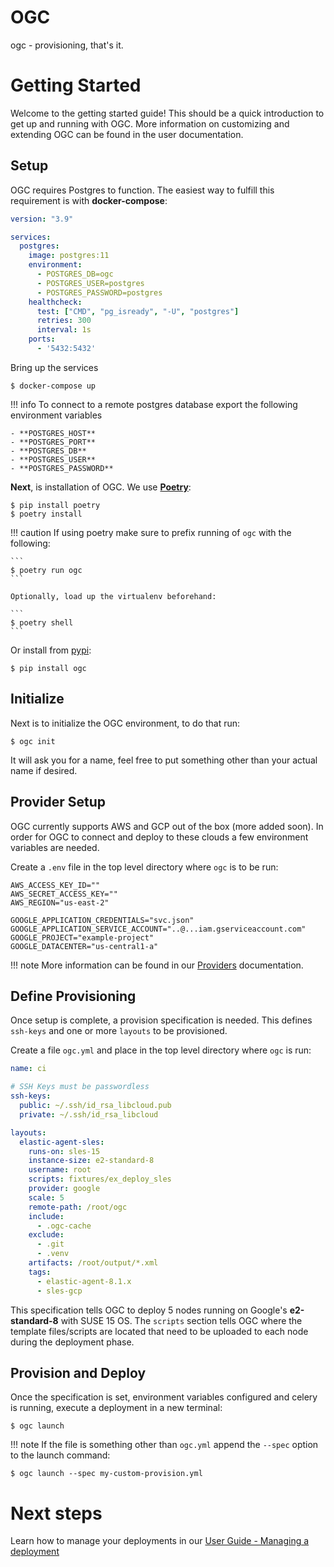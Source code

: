 # OGC

ogc - provisioning, that's it.

# Getting Started

Welcome to the getting started guide! This should be a quick introduction to get up and running with OGC. More information on customizing and extending OGC can be found in the user documentation.

## Setup

OGC requires Postgres to function. The easiest way to fulfill this requirement is with **docker-compose**:

```yaml
version: "3.9"

services:
  postgres:
    image: postgres:11
    environment:
      - POSTGRES_DB=ogc
      - POSTGRES_USER=postgres
      - POSTGRES_PASSWORD=postgres
    healthcheck:
      test: ["CMD", "pg_isready", "-U", "postgres"]
      retries: 300
      interval: 1s
    ports:
      - '5432:5432'
```

Bring up the services

 `$ docker-compose up`

!!! info
    To connect to a remote postgres database export the following environment variables

    - **POSTGRES_HOST**
    - **POSTGRES_PORT**
    - **POSTGRES_DB**
    - **POSTGRES_USER**
    - **POSTGRES_PASSWORD**

**Next**, is installation of OGC. We use **[Poetry](https://python-poetry.org/)**:

```shell
$ pip install poetry
$ poetry install
```

!!! caution
    If using poetry make sure to prefix running of `ogc` with the following:

    ```
    $ poetry run ogc
    ```

    Optionally, load up the virtualenv beforehand:

    ```
    $ poetry shell
    ```

Or install from [pypi](https://pypi.org):

```
$ pip install ogc
```

## Initialize

Next is to initialize the OGC environment, to do that run:

```
$ ogc init
```

It will ask you for a name, feel free to put something other than your actual name if desired.

## Provider Setup

OGC currently supports AWS and GCP out of the box (more added soon). In order for OGC to connect and deploy to these clouds a few environment variables are needed. 

Create a `.env` file in the top level directory where `ogc` is to be run:

```
AWS_ACCESS_KEY_ID=""
AWS_SECRET_ACCESS_KEY=""
AWS_REGION="us-east-2"

GOOGLE_APPLICATION_CREDENTIALS="svc.json"
GOOGLE_APPLICATION_SERVICE_ACCOUNT="..@...iam.gserviceaccount.com"
GOOGLE_PROJECT="example-project"
GOOGLE_DATACENTER="us-central1-a"
```

!!! note
    More information can be found in our [Providers](user-guide/providers.md) documentation.

## Define Provisioning

Once setup is complete, a provision specification is needed. This defines `ssh-keys` and one or more `layouts` to be provisioned. 

Create a file `ogc.yml` and place in the top level directory where `ogc` is run:

```yaml
name: ci

# SSH Keys must be passwordless
ssh-keys:
  public: ~/.ssh/id_rsa_libcloud.pub
  private: ~/.ssh/id_rsa_libcloud

layouts:
  elastic-agent-sles: 
    runs-on: sles-15
    instance-size: e2-standard-8
    username: root
    scripts: fixtures/ex_deploy_sles
    provider: google
    scale: 5
    remote-path: /root/ogc
    include:
      - .ogc-cache
    exclude:
      - .git
      - .venv
    artifacts: /root/output/*.xml
    tags:
      - elastic-agent-8.1.x
      - sles-gcp
```

This specification tells OGC to deploy 5 nodes running on Google's **e2-standard-8** with SUSE 15 OS. 
The `scripts` section tells OGC where the template files/scripts are located that need to be uploaded to each node during the deployment phase.

## Provision and Deploy

Once the specification is set, environment variables configured and celery is running, execute a deployment in a new terminal:

```shell
$ ogc launch
```

!!! note
    If the file is something other than `ogc.yml` append the `--spec` option to the launch command:

```shell
$ ogc launch --spec my-custom-provision.yml
```

# Next steps

Learn how to manage your deployments in our [User Guide - Managing a deployment](user-guide/managing-nodes.md)